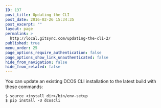 ```yaml
---
ID: 137
post_title: Updating the CLI
post_date: 2016-02-26 15:34:35
post_excerpt: ""
layout: page
permalink: >
  http://local.gitsync.com/updating-the-cli-2/
published: true
menu_order: 25
page_options_require_authentication: false
page_options_show_link_unauthenticated: false
hide_from_navigation: false
hide_from_related: false
---
```

You can update an existing DCOS CLI installation to the latest build with these commands:

    $ source <install_dir>/bin/env-setup
    $ pip install -U dcoscli